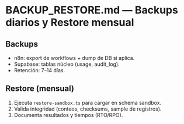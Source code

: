 
# BACKUP_RESTORE.md — Backups diarios y Restore mensual

## Backups
- n8n: export de workflows + dump de DB si aplica.
- Supabase: tablas núcleo (usage, audit_log).
- Retención: 7–14 días.

## Restore (mensual)
1. Ejecuta `restore-sandbox.ts` para cargar en schema sandbox.
2. Valida integridad (conteos, checksums, sample de registros).
3. Documenta resultados y tiempos (RTO/RPO).
